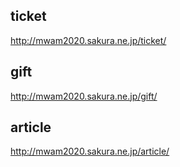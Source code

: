 
## ticket
http://mwam2020.sakura.ne.jp/ticket/

## gift
http://mwam2020.sakura.ne.jp/gift/

## article
http://mwam2020.sakura.ne.jp/article/

